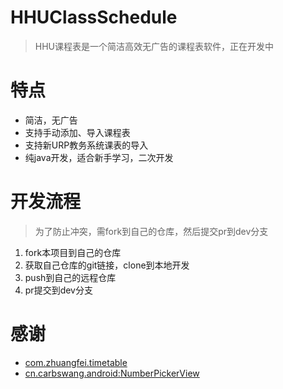 # HHUClassSchedule

> HHU课程表是一个简洁高效无广告的课程表软件，正在开发中

# 特点

- 简洁，无广告
- 支持手动添加、导入课程表
- 支持新URP教务系统课表的导入
- 纯java开发，适合新手学习，二次开发



# 开发流程

> 为了防止冲突，需fork到自己的仓库，然后提交pr到dev分支

1. fork本项目到自己的仓库
2. 获取自己仓库的git链接，clone到本地开发
3. push到自己的远程仓库
4. pr提交到dev分支

# 感谢

- [com.zhuangfei.timetable](https://github.com/zfman/TimetableView)
- [cn.carbswang.android:NumberPickerView](https://github.com/Carbs0126/NumberPickerView)

